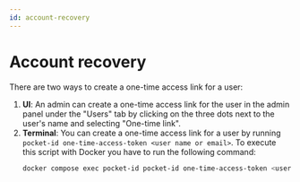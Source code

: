 ```yaml
---
id: account-recovery
---
```


# Account recovery

There are two ways to create a one-time access link for a user:

1. **UI**: An admin can create a one-time access link for the user in the admin panel under the "Users" tab by clicking on the three dots next to the user's name and selecting "One-time link".
2. **Terminal**: You can create a one-time access link for a user by running `pocket-id one-time-access-token <user name or email>`. To execute this script with Docker you have to run the following command:
   ```bash
   docker compose exec pocket-id pocket-id one-time-access-token <user name or email>
   ```
